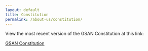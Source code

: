 ```yaml
---
layout: default
title: Constitution
permalink: /about-us/constitution/
---
```


View the most recent version of the GSAN Constitution at this link:

[GSAN Constitution](http://gsaneuro.files.wordpress.com/2012/11/gsan-constitution-oct-2013-amended.pdf)
